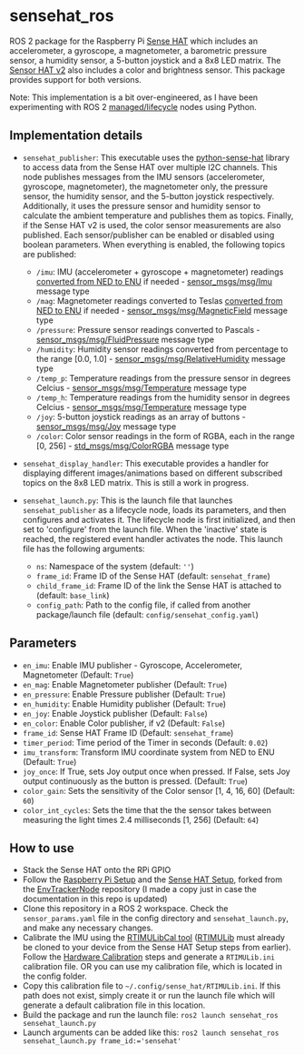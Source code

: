 # sensehat_ros
ROS 2 package for the Raspberry Pi [Sense HAT](https://www.raspberrypi.com/documentation/accessories/sense-hat.html) which includes an accelerometer, a gyroscope, a magnetometer, a barometric pressure sensor, a humidity sensor, a 5-button joystick and a 8x8 LED matrix. The [Sensor HAT v2](https://www.raspberrypi.com/products/sense-hat/) also includes a color and brightness sensor. This package provides support for both versions.

Note: This implementation is a bit over-engineered, as I have been experimenting with ROS 2 [managed/lifecycle](https://design.ros2.org/articles/node_lifecycle.html) nodes using Python.

## Implementation details

* ```sensehat_publisher```: This executable uses the [python-sense-hat](https://github.com/astro-pi/python-sense-hat) library to access data from the Sense HAT over multiple I2C channels. This node publishes messages from the IMU sensors (accelerometer, gyroscope, magnetometer), the magnetometer only, the pressure sensor, the humidity sensor, and the 5-button joystick respectively. Additionally, it uses the pressure sensor and humidity sensor to calculate the ambient temperature and publishes them as topics. Finally, if the Sense HAT v2 is used, the color sensor measurements are also published. Each sensor/publisher can be enabled or disabled using boolean parameters. When everything is enabled, the following topics are published:

    * ```/imu```: IMU (accelerometer + gyroscope + magnetometer) readings [converted from NED to ENU](https://github.com/mavlink/mavros/issues/49) if needed - [sensor_msgs/msg/Imu](https://docs.ros2.org/foxy/api/sensor_msgs/msg/Imu.html) message type
    * ```/mag```: Magnetometer readings converted to Teslas [converted from NED to ENU](https://github.com/mavlink/mavros/issues/49) if needed - [sensor_msgs/msg/MagneticField](https://docs.ros2.org/foxy/api/sensor_msgs/msg/MagneticField.html) message type
    * ```/pressure```: Pressure sensor readings converted to Pascals - [sensor_msgs/msg/FluidPressure](https://docs.ros2.org/foxy/api/sensor_msgs/msg/FluidPressure.html) message type
    * ```/humidity```: Humidity sensor readings converted from percentage to the range [0.0, 1.0] - [sensor_msgs/msg/RelativeHumidity](https://docs.ros2.org/foxy/api/sensor_msgs/msg/RelativeHumidity.html) message type
    * ```/temp_p```: Temperature readings from the pressure sensor in degrees Celcius - [sensor_msgs/msg/Temperature](https://docs.ros2.org/foxy/api/sensor_msgs/msg/Temperature.html) message type
    * ```/temp_h```: Temperature readings from the humidity sensor in degrees Celcius - [sensor_msgs/msg/Temperature](https://docs.ros2.org/foxy/api/sensor_msgs/msg/Temperature.html) message type
    * ```/joy```: 5-button joystick readings as an array of buttons - [sensor_msgs/msg/Joy](https://docs.ros2.org/foxy/api/sensor_msgs/msg/Joy.html) message type
    * ```/color```: Color sensor readings in the form of RGBA, each in the range [0, 256] - [std_msgs/msg/ColorRGBA](https://docs.ros2.org/foxy/api/std_msgs/msg/ColorRGBA.html) message type

* ```sensehat_display_handler```: This executable provides a handler for displaying different images/animations based on different subscribed topics on the 8x8 LED matrix. This is still a work in progress.

* ```sensehat_launch.py```: This is the launch file that launches ```sensehat_publisher``` as a  lifecycle node, loads its parameters, and then configures and activates it. The lifecycle node is first initialized, and then set to 'configure' from the launch file. When the 'inactive' state is reached, the registered event handler activates the node. This launch file has the following arguments:

    * ```ns```: Namespace of the system (default: ```''```)
    * ```frame_id```: Frame ID of the Sense HAT (default: ```sensehat_frame```)
    * ```child_frame_id```: Frame ID of the link the Sense HAT is attached to (default: ```base_link```)
    * ```config_path```: Path to the config file, if called from another package/launch file (default: ```config/sensehat_config.yaml```)

## Parameters

* ```en_imu```: Enable IMU publisher - Gyroscope, Accelerometer, Magnetometer (Default: ```True```)
* ```en_mag```: Enable Magnetometer publisher (Default: ```True```)
* ```en_pressure```: Enable Pressure publisher (Default: ```True```)
* ```en_humidity```: Enable Humidity publisher (Default: ```True```)
* ```en_joy```: Enable Joystick publisher (Default: ```False```)
* ```en_color```: Enable Color publisher, if v2 (Default: ```False```)
* ```frame_id```: Sense HAT Frame ID (Default: ```sensehat_frame```)
* ```timer_period```: Time period of the Timer in seconds (Default: ```0.02```)
* ```imu_transform```: Transform IMU coordinate system from NED to ENU (Default: ```True```)
* ```joy_once```: If True, sets Joy output once when pressed. If False, sets Joy output continuously as the button is pressed. (Default: ```True```)
* ```color_gain```:  Sets the sensitivity of the Color sensor [1, 4, 16, 60] (Default: ```60```)
* ```color_int_cycles```: Sets the time that the the sensor takes between measuring the light times 2.4 milliseconds [1, 256] (Default: ```64```)

## How to use

* Stack the Sense HAT onto the RPi GPIO 
* Follow the [Raspberry Pi Setup](https://gist.github.com/adityakamath/63eacf890381f9428f822742d49255c8) and the [Sense HAT Setup](https://gist.github.com/adityakamath/897d1933b3fe9ec5b7d388aabb7de9ef), forked from the [EnvTrackerNode](https://github.com/J-Pai/EnvTrackerNode) repository (I made a copy just in case the documentation in this repo is updated) 
* Clone this repository in a ROS 2 workspace. Check the ```sensor_params.yaml``` file in the config directory and ```sensehat_launch.py```, and make any necessary changes.
* Calibrate the IMU using the [RTIMULibCal tool](https://github.com/RPi-Distro/RTIMULib/tree/master/Linux/RTIMULibCal) ([RTIMULib](https://github.com/RPi-Distro/RTIMULib) must already be cloned to your device from the Sense HAT Setup steps from earlier). Follow the [Hardware Calibration](https://www.raspberrypi.com/documentation/accessories/sense-hat.html#hardware-calibration) steps and generate a ```RTIMULib.ini``` calibration file. OR you can use my calibration file, which is located in the config folder.
* Copy this calibration file to ```~/.config/sense_hat/RTIMULib.ini```. If this path does not exist, simply create it or run the launch file which will generate a default calibration file in this location.
* Build the package and run the launch file: ```ros2 launch sensehat_ros sensehat_launch.py```
* Launch arguments can be added like this: ```ros2 launch sensehat_ros sensehat_launch.py frame_id:='sensehat'```
